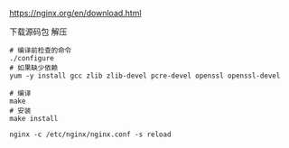 https://nginx.org/en/download.html

下载源码包 解压

```shell
# 编译前检查的命令
./configure
# 如果缺少依赖
yum -y install gcc zlib zlib-devel pcre-devel openssl openssl-devel

# 编译
make
# 安装
make install 

nginx -c /etc/nginx/nginx.conf -s reload
```

